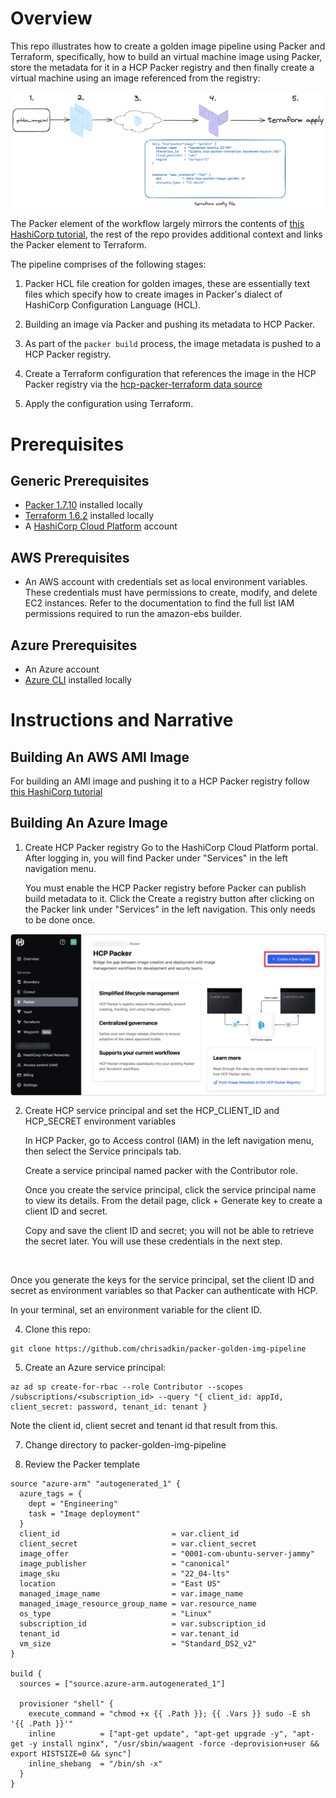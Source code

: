# Overview

This repo illustrates how to create a golden image pipeline using Packer and Terraform, specifically, how to build an virtual machine image using Packer, store the metadata for it in a HCP Packer registry and then finally
create a virtual machine using an image referenced from the registry:

<img style="float: left; margin: 0px 15px 15px 0px;" src="https://github.com/chrisadkin/packer-golden-img-pipeline/blob/main/png_images/golden_image_workflow.png?raw=true">

The Packer element of the workflow largely mirrors the contents of [this HashiCorp tutorial](https://developer.hashicorp.com/packer/tutorials/hcp-get-started/hcp-push-image-metadata), the rest of the repo provides additional context and links the Packer element to Terraform.

The pipeline comprises of the following stages:

1. Packer HCL file creation for golden images, these are essentially text files which specify how to create images in Packer's dialect of HashiCorp Configuration Language (HCL).

2. Building an image via Packer and pushing its metadata to HCP Packer.

3. As part of the ```packer build``` process, the image metadata is pushed to a HCP Packer registry.

4. Create a Terraform configuration that references the image in the HCP Packer registry via the [hcp-packer-terraform data source](https://developer.hashicorp.com/packer/docs/datasources/hcp/hcp-packer-image)

5. Apply the configuration using Terraform.

# Prerequisites
## Generic Prerequisites

- [Packer 1.7.10](https://developer.hashicorp.com/packer/downloads) installed locally
- [Terraform 1.6.2](https://developer.hashicorp.com/terraform/tutorials/aws-get-started/install-cli) installed locally
- A [HashiCorp Cloud Platform](https://www.hashicorp.com/cloud) account

## AWS Prerequisites
- An AWS account with credentials set as local environment variables. These credentials must have permissions to create, modify, and delete EC2 instances. Refer to the documentation to find the full list IAM permissions required to run the amazon-ebs builder.

## Azure Prerequisites
- An Azure account
- [Azure CLI](https://learn.microsoft.com/en-us/cli/azure/install-azure-cli#install) installed locally

# Instructions and Narrative
## Building An AWS AMI Image

For building an AMI image and pushing it to a HCP Packer registry follow [this HashiCorp tutorial](https://developer.hashicorp.com/packer/tutorials/hcp-get-started/hcp-push-image-metadata)

## Building An Azure Image

1. Create HCP Packer registry
   Go to the HashiCorp Cloud Platform portal. After logging in, you will find Packer under "Services" in the left navigation menu.

   You must enable the HCP Packer registry before Packer can publish build metadata to it. Click the Create a registry button after clicking on the Packer link under "Services" in the left navigation.
   This only needs to be done once.

<img style="float: left; margin: 0px 15px 15px 0px;" src="https://github.com/chrisadkin/packer-golden-img-pipeline/blob/main/png_images/create_hcp_packer_registry.png?raw=true">

2. Create HCP service principal and set the HCP_CLIENT_ID and HCP_SECRET environment variables

   In HCP Packer, go to Access control (IAM) in the left navigation menu, then select the Service principals tab.

   Create a service principal named packer with the Contributor role.

   Once you create the service principal, click the service principal name to view its details. From the detail page, click + Generate key to create a client ID and secret.

   Copy and save the client ID and secret; you will not be able to retrieve the secret later. You will use these credentials in the next step.
<Image>
 
   Once you generate the keys for the service principal, set the client ID and secret as environment variables so that Packer can authenticate with HCP.

   In your terminal, set an environment variable for the client ID.

4. Clone this repo:
```
git clone https://github.com/chrisadkin/packer-golden-img-pipeline
```

5. Create an Azure service principal:   
```
az ad sp create-for-rbac --role Contributor --scopes /subscriptions/<subscription_id> --query "{ client_id: appId, client_secret: password, tenant_id: tenant }
```
   Note the client id, client secret and tenant id that result from this.

7. Change directory to packer-golden-img-pipeline

8. Review the Packer template
```   
source "azure-arm" "autogenerated_1" {
  azure_tags = {
    dept = "Engineering"
    task = "Image deployment"
  }
  client_id                         = var.client_id
  client_secret                     = var.client_secret
  image_offer                       = "0001-com-ubuntu-server-jammy"
  image_publisher                   = "canonical"
  image_sku                         = "22_04-lts"
  location                          = "East US"
  managed_image_name                = var.image_name
  managed_image_resource_group_name = var.resource_name
  os_type                           = "Linux"
  subscription_id                   = var.subscription_id
  tenant_id                         = var.tenant_id
  vm_size                           = "Standard_DS2_v2"
}

build {
  sources = ["source.azure-arm.autogenerated_1"]

  provisioner "shell" {
    execute_command = "chmod +x {{ .Path }}; {{ .Vars }} sudo -E sh '{{ .Path }}'"
    inline          = ["apt-get update", "apt-get upgrade -y", "apt-get -y install nginx", "/usr/sbin/waagent -force -deprovision+user && export HISTSIZE=0 && sync"]
    inline_shebang  = "/bin/sh -x"
  }
}
```
